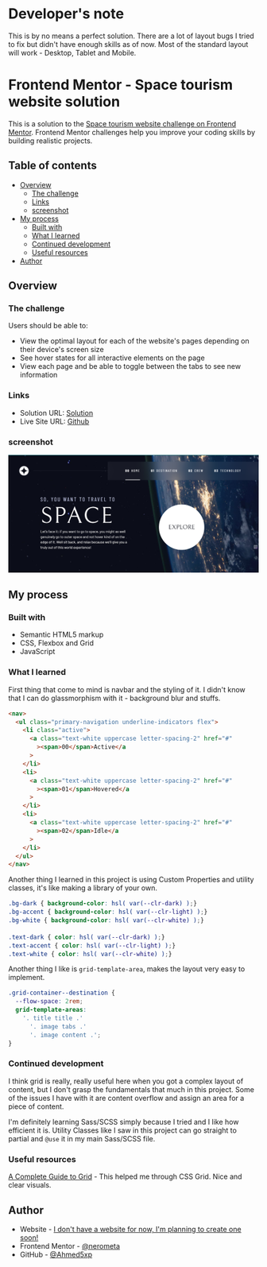 # Developer's note

This is by no means a perfect solution. There are a lot of layout bugs I tried to fix but didn't have enough skills as of now. Most of the standard layout will work - Desktop, Tablet and Mobile.

# Frontend Mentor - Space tourism website solution

This is a solution to the [Space tourism website challenge on Frontend Mentor](https://www.frontendmentor.io/challenges/space-tourism-multipage-website-gRWj1URZ3). Frontend Mentor challenges help you improve your coding skills by building realistic projects.

## Table of contents

- [Overview](#overview)
  - [The challenge](#the-challenge)
  - [Links](#links)
  - [screenshot](#screenshot)
- [My process](#my-process)
  - [Built with](#built-with)
  - [What I learned](#what-i-learned)
  - [Continued development](#continued-development)
  - [Useful resources](#useful-resources)
- [Author](#author)

## Overview

### The challenge

Users should be able to:

- View the optimal layout for each of the website's pages depending on their device's screen size
- See hover states for all interactive elements on the page
- View each page and be able to toggle between the tabs to see new information

### Links

- Solution URL: [Solution](https://www.frontendmentor.io/solutions/solution-space-tourism-website-qU5e3Aju97)
- Live Site URL: [Github](https://ahmed5xp.github.io/space-tourism/)


### screenshot 
![](CAPTURE.PNG)
## My process

### Built with

- Semantic HTML5 markup
- CSS, Flexbox and Grid
- JavaScript

### What I learned

First thing that come to mind is navbar and the styling of it. I didn't know that I can do glassmorphism with it - background blur and stuffs.

```html
<nav>
  <ul class="primary-navigation underline-indicators flex">
    <li class="active">
      <a class="text-white uppercase letter-spacing-2" href="#"
        ><span>00</span>Active</a
      >
    </li>
    <li>
      <a class="text-white uppercase letter-spacing-2" href="#"
        ><span>01</span>Hovered</a
      >
    </li>
    <li>
      <a class="text-white uppercase letter-spacing-2" href="#"
        ><span>02</span>Idle</a
      >
    </li>
  </ul>
</nav>
```

Another thing I learned in this project is using Custom Properties and utility classes, it's like making a library of your own.

```css
.bg-dark { background-color: hsl( var(--clr-dark) );}
.bg-accent { background-color: hsl( var(--clr-light) );}
.bg-white { background-color: hsl( var(--clr-white) );}

.text-dark { color: hsl( var(--clr-dark) );}
.text-accent { color: hsl( var(--clr-light) );}
.text-white { color: hsl( var(--clr-white) );}
```

Another thing I like is `grid-template-area`, makes the layout very easy to implement.

```css
.grid-container--destination {
  --flow-space: 2rem;
  grid-template-areas:
    '. title title .'
      '. image tabs .'
      '. image content .';
}
```

### Continued development

I think grid is really, really useful here when you got a complex layout of content, but I don't grasp the fundamentals that much in this project. Some of the issues I have with it are content overflow and assign an area for a piece of content.

I'm definitely learning Sass/SCSS simply because I tried and I like how efficient it is. Utility Classes like I saw in this project can go straight to partial and `@use` it in my main Sass/SCSS file.

### Useful resources

[A Complete Guide to Grid](https://css-tricks.com/snippets/css/complete-guide-grid/) - This helped me through CSS Grid. Nice and clear visuals.

## Author

- Website - [I don't have a website for now, I'm planning to create one soon!]()
- Frontend Mentor - [@nerometa](https://www.frontendmentor.io/profile/nerometa)
- GitHub - [@Ahmed5xp](https://github.com/Ahmed5xp)

